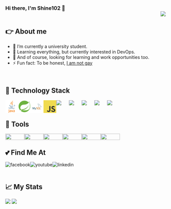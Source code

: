 ### Hi there, I'm Shine102 👋 <div align = 'right'>![](https://komarev.com/ghpvc/?username=shine102&color=yellow)</div>


## 👉 About me
- 🔭 I’m currently a university student.
- 🌱 Learning everything, but currently interested in DevOps.
- 👯 And of course, looking for learning and work opportunities too.
- ⚡ Fun fact: To be honest,  <a href="https://www.youtube.com/watch?v=CAZ8kTQ49c8">I am not gay</a>

<br>

## 🤡 Technology Stack
<p>
<img align="left" alt="Java" width="40px" src="https://raw.githubusercontent.com/github/explore/80688e429a7d4ef2fca1e82350fe8e3517d3494d/topics/java/java.png" />
<img align="left" alt="Spring Boot" width="40px" src="https://raw.githubusercontent.com/github/explore/80688e429a7d4ef2fca1e82350fe8e3517d3494d/topics/spring-boot/spring-boot.png" />
<img align="left" alt="Mysql" width="40px" src="https://raw.githubusercontent.com/github/explore/80688e429a7d4ef2fca1e82350fe8e3517d3494d/topics/mysql/mysql.png" />
<img align="left" alt="JavaScript" width="40px" src="https://raw.githubusercontent.com/github/explore/80688e429a7d4ef2fca1e82350fe8e3517d3494d/topics/javascript/javascript.png" />
<img align="left" width="40px" src="https://camo.githubusercontent.com/dd8b0601cdfefe534a6a26f4c29c7f8a5fcfc315002655f519c73121f7bad8bc/68747470733a2f2f63646e2e6a7364656c6976722e6e65742f67682f64657669636f6e732f64657669636f6e2f69636f6e732f707974686f6e2f707974686f6e2d6f726967696e616c2e737667" />
<img align="left" width="40px" src="https://camo.githubusercontent.com/910e9fa5713f0f2aa489815db1897e5698c6bfc66af3d123b2912a269ff98ae7/68747470733a2f2f63646e2e6a7364656c6976722e6e65742f67682f64657669636f6e732f64657669636f6e2f69636f6e732f632f632d6f726967696e616c2e737667" />
<img align="left" width="40px" src="https://camo.githubusercontent.com/91be18bebd8afe5f89a4fb59eeb04ab47b5729a29c868185ee5221407a741c87/68747470733a2f2f63646e2e6a7364656c6976722e6e65742f67682f64657669636f6e732f64657669636f6e2f69636f6e732f63706c7573706c75732f63706c7573706c75732d6f726967696e616c2e737667" />
<img align="left" width="40px" src="https://camo.githubusercontent.com/be406e7fcc11cd6204d544a8e1e3a168cd57a6fbf1d3b455830feeb85ef1ec76/68747470733a2f2f63646e2e6a7364656c6976722e6e65742f67682f64657669636f6e732f64657669636f6e2f69636f6e732f6373686172702f6373686172702d6f726967696e616c2e737667" />
<img align="left" width="40px" src="https://camo.githubusercontent.com/9e581761c42b9210538e4727e082b7e1db70a621da3481eb6a348bdb5257af70/68747470733a2f2f63646e2e6a7364656c6976722e6e65742f67682f64657669636f6e732f64657669636f6e2f69636f6e732f7068702f7068702d6f726967696e616c2e737667" />

</p>
<br>
<br>

## 🐧 Tools
<p>
<img src="https://img.shields.io/badge/VSCode-0078D4?style=for-the-badge&logo=visual%20studio%20code&logoColor=white" width="60px" height="20px" align="left"/>
<img src="https://img.shields.io/badge/Visual_Studio-5C2D91?style=for-the-badge&logo=visual%20studio&logoColor=white" width="60px" align="left" height="20px"/>
<img src="https://img.shields.io/badge/VIM-%2311AB00.svg?&style=for-the-badge&logo=vim&logoColor=white" height="20px" width="60px" align="left"/>
<img src="https://img.shields.io/badge/Linux-FCC624?style=for-the-badge&logo=linux&logoColor=black" width="60px" height="20px" align="left"/>
<img src="https://img.shields.io/badge/Heroku-430098?style=for-the-badge&logo=heroku&logoColor=white" width="60px" align="left" height="20px"/>
<img src="https://img.shields.io/badge/GitHub-100000?style=for-the-badge&logo=github&logoColor=white" width="60px" align="left" height="20px"/>

</p>

<br>

## 💕 Find Me At
<p>

[<img align="left" alt="facebook" src="https://img.shields.io/badge/Facebook-1877F2?style=for-the-badge&logo=facebook&logoColor=white" />](https://www.facebook.com/nguyenngo.tunglam)

[<img align="left" alt="youtube" src="https://img.shields.io/badge/YouTube-FF0000?style=for-the-badge&logo=youtube&logoColor=white" />](https://www.youtube.com/watch?v=dQw4w9WgXcQ)

[<img align="left" alt="linkedin" src="https://img.shields.io/badge/LinkedIn-0077B5?style=for-the-badge&logo=linkedin&logoColor=white" />](https://www.linkedin.com/in/tung-lam-nguyen-ngo-aab77b1b3/)

</p>
<br>
<br>

## 📈 My Stats
<p>
<img src="https://github-readme-stats.vercel.app/api?username=shine102&count_private=true&show_icons=true&theme=tokyonight"/>
<img src="https://github-readme-stats.vercel.app/api/top-langs/?username=shine102&layout=compact&theme=tokyonight"/>
</p>

